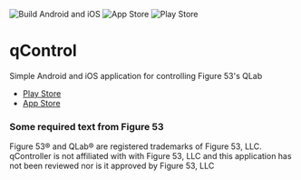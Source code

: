 ![Build Android and iOS](https://github.com/jwetzell/qController/workflows/Build%20Android%20and%20iOS/badge.svg)
![App Store](https://img.shields.io/itunes/v/1350276173?label=iOS&logo=apple)
![Play Store](http://img.shields.io/static/v1?label=Android&message=v1.1.2&color=blue&logo=android)
# qControl
Simple Android and iOS application for controlling Figure 53's QLab
- [Play Store](https://play.google.com/store/apps/details?id=com.jwetzell.qlabcontroller)
- [App Store](https://apps.apple.com/us/app/qcontrol/id1350276173)




### Some required text from Figure 53
Figure 53® and QLab® are registered trademarks of Figure 53, LLC. qController is not affiliated with with Figure 53, LLC and this application has not been reviewed nor is it approved by Figure 53, LLC

